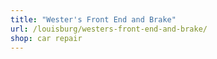 ```yaml
---
title: "Wester's Front End and Brake"
url: /louisburg/westers-front-end-and-brake/
shop: car repair
---
```

